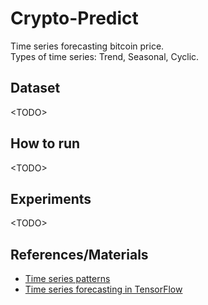# Crypto-Predict

Time series forecasting bitcoin price.<br/>
Types of time series: Trend, Seasonal, Cyclic.

## Dataset
<TODO\>

## How to run
<TODO\>

## Experiments
<TODO\>


## References/Materials
* [Time series patterns](https://otexts.com/fpp3/tspatterns.html)
* [Time series forecasting in TensorFlow](https://colab.research.google.com/github/mrdbourke/tensorflow-deep-learning/blob/main/10_time_series_forecasting_in_tensorflow.ipynb#scrollTo=vlVtweEv7nAx)
